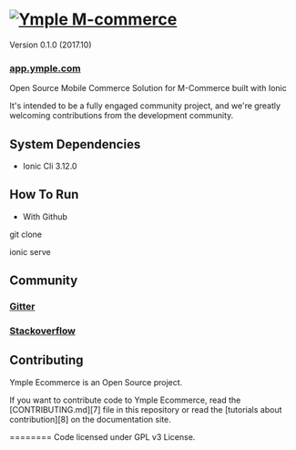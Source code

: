 <h1>
<a href="https://www.ymple.com"><img alt="Ymple M-commerce" src="https://www.ymple.com/img/colors/blue/logo_big.png" title="Ymple Ecommerce"/></a>
</h1>


Version 0.1.0 (2017.10)


### [app.ymple.com](http://app.ymple.com/)


Open Source Mobile Commerce Solution for M-Commerce built with Ionic

It's intended to be a fully engaged community project, and we're greatly welcoming contributions from the development community.

System Dependencies
--------

* Ionic Cli 3.12.0


How To Run
--------

- With Github

git clone

ionic serve


Community
--------

### [Gitter](https://gitter.im/Ymple/ymple-commerce)

### [Stackoverflow](https://stackoverflow.com/search?q=ymple+ecommerce)


Contributing
--------

Ymple Ecommerce is an Open Source project.

If you want to contribute code to Ymple Ecommerce, read the [CONTRIBUTING.md][7] file in this repository or read the [tutorials about contribution][8] on the documentation site.

========
Code licensed under GPL v3 License.
